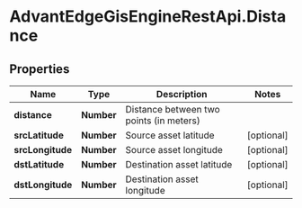 # AdvantEdgeGisEngineRestApi.Distance

## Properties
Name | Type | Description | Notes
------------ | ------------- | ------------- | -------------
**distance** | **Number** | Distance between two points (in meters) | 
**srcLatitude** | **Number** | Source asset latitude | [optional] 
**srcLongitude** | **Number** | Source asset longitude | [optional] 
**dstLatitude** | **Number** | Destination asset latitude | [optional] 
**dstLongitude** | **Number** | Destination asset longitude | [optional] 


